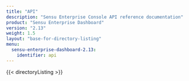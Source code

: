 ```yaml
---
title: "API"
description: "Sensu Enterprise Console API reference documentation"
product: "Sensu Enterprise Dashboard"
version: "2.13"
weight: 1.5
layout: "base-for-directory-listing"
menu: 
  sensu-enterprise-dashboard-2.13:
    identifier: api
---
```


{{< directoryListing >}}
